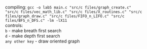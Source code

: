 compiling:
<code>gcc -o lab5 main.c "src/c files/graph_create.c"  "src/c files/vec_math_lib.c" "src/c files/X_routines.c"  "src/c files/graph_draw.c" "src/c files/FIFO_n_LIFO.c" "src/c files/BFS_n_DFS.c"  -lm -lX11 </code><br>
controls:<br>
<code>b</code> - make breath first search<br>
<code>d</code> - make depth first search<br>
<code>any other key</code> - draw oriented graph<br>
